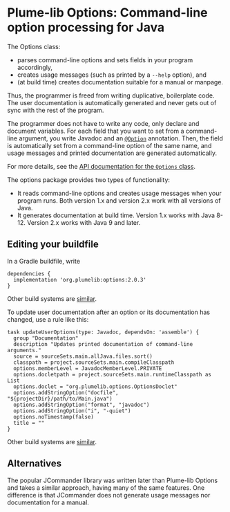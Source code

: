 # Plume-lib Options:  Command-line option processing for Java

The Options class:

 * parses command-line options and sets fields in your program accordingly,
 * creates usage messages (such as printed by a `--help` option), and
 * (at build time) creates documentation suitable for a manual or manpage.

Thus, the programmer is freed from writing duplicative, boilerplate code.
The user documentation is automatically generated and never gets out
of sync with the rest of the program.

The programmer does not have to write any code, only declare and document
variables. For each field that you want to set from a command-line
argument, you write Javadoc and an
[`@Option`](http://plumelib.org/options/api/org/plumelib/options/Option.html)
annotation. Then, the field is
automatically set from a command-line option of the same name, and usage
messages and printed documentation are generated automatically.

For more details, see the [API documentation for the `Options`
class](http://plumelib.org/options/api/org/plumelib/options/Options.html).

The options package provides two types of functionality:
 * It reads command-line options and creates usage messages when your program runs.
   Both version 1.x and version 2.x work with all versions of Java.
 * It generates documentation at build time.
   Version 1.x works with Java 8-12.
   Version 2.x works with Java 9 and later.


## Editing your buildfile ##

In a Gradle buildfile, write

```
dependencies {
  implementation 'org.plumelib:options:2.0.3'
}
```

Other build systems are [similar](https://search.maven.org/artifact/org.plumelib/options/2.0.3/jar).

To update user documentation after an option or its documentation has changed,
use a rule like this:

```
task updateUserOptions(type: Javadoc, dependsOn: 'assemble') {
  group "Documentation"
  description "Updates printed documentation of command-line arguments."
  source = sourceSets.main.allJava.files.sort()
  classpath = project.sourceSets.main.compileClasspath
  options.memberLevel = JavadocMemberLevel.PRIVATE
  options.docletpath = project.sourceSets.main.runtimeClasspath as List
  options.doclet = "org.plumelib.options.OptionsDoclet"
  options.addStringOption("docfile", "${projectDir}/path/to/Main.java")
  options.addStringOption("format", "javadoc")
  options.addStringOption("i", "-quiet")
  options.noTimestamp(false)
  title = ""
}
```

Other build systems are [similar](https://search.maven.org/artifact/org.plumelib/options/2.0.3/jar).


## Alternatives ##

The popular JCommander library was written later than Plume-lib Options and
takes a similar approach, having many of the same features.  One difference
is that JCommander does not generate usage messages nor documentation for a
manual.
